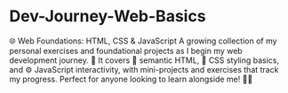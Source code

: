 # Dev-Journey-Web-Basics
🌐 Web Foundations: HTML, CSS &amp; JavaScript
A growing collection of my personal exercises and foundational projects as I begin my web development journey. 🎉 It covers 📄 semantic HTML, 🎨 CSS styling basics, and ⚙️ JavaScript interactivity, with mini-projects and exercises that track my progress. Perfect for anyone looking to learn alongside me! 💪🚀
